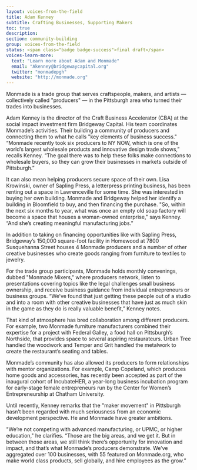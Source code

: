 ```yaml
---
layout: voices-from-the-field
title: Adam Kenney
subtitle: Crafting Businesses, Supporting Makers
toc: true
description:
section: community-building
group: voices-from-the-field
status: <span class="badge badge-success">final draft</span>
voices-learn-more:
  text: "Learn more about Adam and Monmade"
  email: "Akenney@bridgewaycapital.org"
  twitter: "monmadepgh"
  website: "http://monmade.org"
---
```


Monmade is a trade group that serves craftspeople, makers, and artists — collectively called "producers" — in the Pittsburgh area who turned their trades into businesses.

Adam Kenney is the director of the Craft Business Accelerator (CBA) at the social impact investment firm Bridgeway Capital. His team coordinates Monmade’s activities. Their building a community of producers and connecting them to what he calls "key elements of business success." “Monmade recently took six producers to NY NOW, which is one of the world’s largest wholesale products and innovative design trade shows,” recalls Kenney. “The goal there was to help these folks make connections to wholesale buyers, so they can grow their businesses in markets outside of Pittsburgh.”

It can also mean helping producers secure space of their own. Lisa Krowinski, owner of Sapling Press, a letterpress printing business, has been renting out a space in Lawrenceville for some time. She was interested in buying her own building. Monmade and Bridgeway helped her identify a building in Bloomfield to buy, and then financing the purchase. "So, within the next six months to year, what was once an empty old soap factory will become a space that houses a woman-owned enterprise," says Kenney. “And she’s creating meaningful manufacturing jobs.”

In addition to taking on financing opportunities like with Sapling Press, Bridgeway’s 150,000 square-foot facility in Homewood at 7800 Susquehanna Street houses 4 Monmade producers and a number of other creative businesses who create goods ranging from furniture to textiles to jewelry.

For the trade group participants, Monmade holds monthly convenings, dubbed "Monmade Mixers," where producers network, listen to presentations covering topics like the legal challenges small business ownership, and receive business guidance from individual entrepreneurs or business groups. “We’ve found that just getting these people out of a studio and into a room with other creative businesses that have just as much skin in the game as they do is really valuable benefit,” Kenney notes.

That kind of atmosphere has bred collaboration among different producers. For example, two Monmade furniture manufacturers combined their expertise for a project with Federal Galley, a food hall on Pittsburgh’s Northside, that provides space to several aspiring restaurateurs. Urban Tree handled the woodwork and Temper and Grit handled the metalwork to create the restaurant’s seating and tables.

Monmade’s community has also allowed its producers to form relationships with mentor organizations. For example, Camp Copeland, which produces home goods and accessories, has recently been accepted as part of the inaugural cohort of IncubateHER, a year-long business incubation program for early-stage female entrepreneurs run by the Center for Women’s Entrepreneurship at Chatham University.

Until recently, Kenney remarks that the "maker movement" in Pittsburgh hasn’t been regarded with much seriousness from an economic development perspective. He and Monmade have greater ambitions.   

"We’re not competing with advanced manufacturing, or UPMC, or higher education," he clarifies. “Those are the big areas, and we get it. But in between those areas, we still think there’s opportunity for innovation and impact, and that’s what Monmade’s producers demonstrate. We’ve aggregated over 100 businesses, with 55 featured on Monmade.org, who make world class products, sell globally, and hire employees as the grow.”
